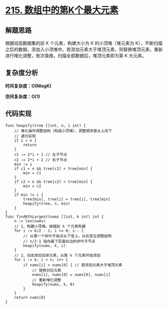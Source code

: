 # [**215. 数组中的第K个最大元素**](https://leetcode-cn.com/problems/kth-largest-element-in-an-array/)

## 解题思路

根据动态数据集的前 K 个元素，构建大小为 K 的小顶堆（堆元素为 K），不断扫描之后的数据，添加入小顶堆中，若添加元素大于堆顶元素，则替换堆顶元素，重新进行堆化调整，依次类推，扫描全部数据后，堆顶元素即为第 K 大元素。

## 复杂度分析

**时间复杂度：O(NlogK)**

**空间复杂度：O(1)** 

## 代码实现

```golang
func heapify(tree []int, n, i int) {
	// 堆化操作调整结构（构造小顶堆），调整顺序是从上向下
	// 递归实现
	if i > n {
		return
	}
	c1 := 2*i + 1 // 左子节点
	c2 := 2*i + 2 // 右子节点
	min := i
	if c1 < n && tree[c1] < tree[min] {
		min = c1
	}
	if c2 < n && tree[c2] < tree[min] {
		min = c2
	}
	if min != i {
		tree[min], tree[i] = tree[i], tree[min]
		heapify(tree, n, min)
	}
}
func findKthLargest(nums []int, k int) int {
	n := len(nums)
	// 1、构建小顶堆，根据前 k 个元素构建
	for i := k/2 - 1; i >= 0; i-- {
		// 从第一个非叶子结点从下至上，从右至左调整结构
		// n/2-1 指向最下层最右边的非叶子节点
		heapify(nums, k, i)
	}
	// 2、动态添加后续元素，从第 k 个元素开始添加
	for i := k; i < n; i++ {
		if nums[i] > nums[0] { // 若添加元素大于堆顶元素
			// 替换对应元素
			nums[i], nums[0] = nums[0], nums[i]
			// 重新堆化调整
			heapify(nums, k, 0)
		}
	}
	return nums[0]
}

```

